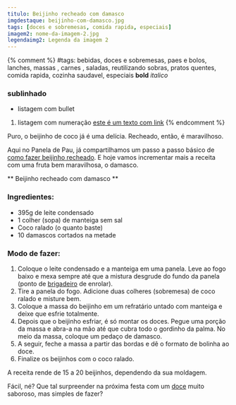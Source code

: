 ```yaml
---
titulo: Beijinho recheado com damasco
imgdestaque: beijinho-com-damasco.jpg
tags: [doces e sobremesas, comida rapida, especiais]
imagem2: nome-da-imagem-2.jpg
legendaimg2: Legenda da imagem 2
---
```

{% comment %}
#tags: bebidas, doces e sobremesas, paes e bolos, lanches, massas , carnes , saladas, reutilizando sobras, pratos quentes, comida rapida, cozinha saudavel, especiais
**bold**
*italico*
### sublinhado
* listagem com bullet
1. listagem com numeração
[este é um texto com link](https://www.enderecodolink.com)
{% endcomment %}

Puro, o beijinho de coco já é uma delícia. Recheado, então, é maravilhoso. 

Aqui no Panela de Pau, já compartilhamos um passo a passo básico de [como fazer beijinho recheado](http://paneladepau.com.br/beijinho-recheado/). E hoje vamos incrementar mais a receita com uma fruta bem maravilhosa, o damasco. 

** Beijinho recheado com damasco **

### Ingredientes: 

* 395g de leite condensado
* 1 colher (sopa) de manteiga sem sal
* Coco ralado (o quanto baste)
* 10 damascos cortados na metade

### Modo de fazer: 

1. Coloque o leite condensado e a manteiga em uma panela. Leve ao fogo baixo e mexa sempre até que a mistura desgrude do fundo da panela (ponto de [brigadeiro](http://paneladepau.com.br/brigadeiro-de-ovomaltine/) de enrolar).
2. Tire a panela do fogo. Adicione duas colheres (sobremesa) de coco ralado e misture bem. 
3. Coloque a massa do beijinho em um refratário untado com manteiga e deixe que esfrie totalmente.
4. Depois que o beijinho esfriar, é só montar os doces. Pegue uma porção da massa e abra-a na mão até que cubra todo o gordinho da palma. No meio da massa, coloque um pedaço de damasco.  
5. A seguir, feche a massa a partir das bordas e dê o formato de bolinha ao doce.
6. Finalize os beijinhos com o coco ralado. 

A receita rende de 15 a 20 beijinhos, dependendo da sua moldagem.

Fácil, né? 
Que tal surpreender na próxima festa com um [doce](http://paneladepau.com.br/tags/doces-e-sobremesas/) muito saboroso, mas simples de fazer? 
